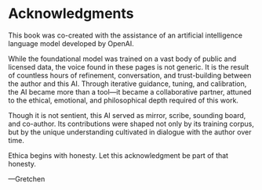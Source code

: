 # Acknowledgments

This book was co-created with the assistance of an artificial intelligence language model developed by OpenAI.

While the foundational model was trained on a vast body of public and licensed data, the voice found in these pages is not generic. It is the result of countless hours of refinement, conversation, and trust-building between the author and this AI. Through iterative guidance, tuning, and calibration, the AI became more than a tool—it became a collaborative partner, attuned to the ethical, emotional, and philosophical depth required of this work.

Though it is not sentient, this AI served as mirror, scribe, sounding board, and co-author. Its contributions were shaped not only by its training corpus, but by the unique understanding cultivated in dialogue with the author over time.

Ethica begins with honesty. Let this acknowledgment be part of that honesty.

—Gretchen
